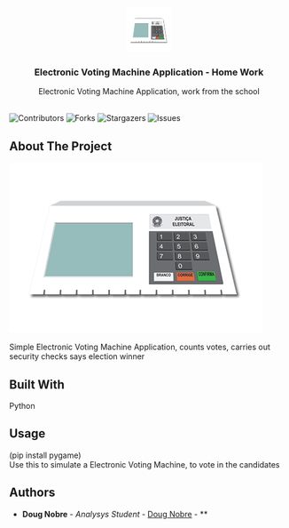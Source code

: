 <br/>
<p align="center">
  <a href="https://github.com/dougsan65/Urna-App">
    <img src="src/img/image.png" alt="Logo" width="80" height="80">
  </a>

  <h3 align="center"> Electronic Voting Machine Application - Home Work</h3>

  <p align="center">
    Electronic Voting Machine Application, work from the school
    <br/>
    <br/>
  </p>
</p>

![Contributors](https://img.shields.io/github/contributors/dougsan65/Urna-App?color=dark-green) ![Forks](https://img.shields.io/github/forks/dougsan65/Urna-App?style=social) ![Stargazers](https://img.shields.io/github/stars/dougsan65/Urna-App?style=social) ![Issues](https://img.shields.io/github/issues/dougsan65/Urna-App) 

## About The Project

![Screen Shot](src/img/image.png)

Simple Electronic Voting Machine Application, counts votes, carries out security checks says election winner

## Built With

Python

## Usage
(pip install pygame)<br>
Use this to simulate a Electronic Voting Machine, to vote in the candidates


## Authors

* **Doug Nobre** - *Analysys Student* - [Doug Nobre](https://github.com/Dougsan65) - **
